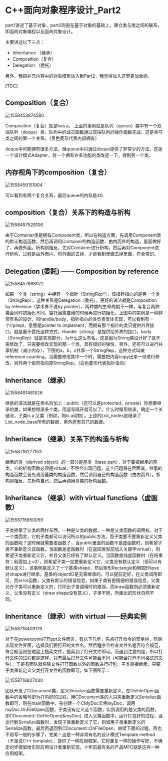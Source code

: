 # C++面向对象程序设计_Part2

part1讲述了基于对象，part2则是在基于对象的基础上，建立类与类之间的联系，即面向对象编程以及面向对象设计。

主要讲述以下三点：

- Inheritance （继承）
- Composition（复合）
- Delegation （委托）

另外，我把补充内容中的对象模型放入到Part2，我觉得放入这里更加合适。

[TOC]

## Composition（复合）

![1558453874580](assets/1558453874580.png)

Composition（复合）就是has a， 上面的事例就是队列（queue）类中有一个双端队列（deque）类，队列中的成员函数通过双端队列的操作函数完成，这是类与类之间的第一个关系。（黑色菱形代表内部拥有）

deque中可能拥有很多方法，但queue中只通过deque提供了非常少的方法，这是一个设计模式Adapter，将一个拥有许多功能的类改造一下，得到另一个类。

## 内存视角下的composition（复合）

![1558459151904](assets/1558459151904.png)

可以看到有两个复合关系，最后queue的内存是40.

## composition（复合）关系下的构造与析构

![1558457528106](assets/1558457528106.png)

由于Container类是拥有Component类，所以在构造方面，先调用Component类的默认构造函数，然后再调用Container的构造函数，由内而外的构造，里面做好了，再做外面。析构则相反，先对Container进行析构，然后再对Component进行析构，过程是由外而内，将外面的去掉，才能看到里面去掉里面，符合常识。

## Delegation (委託) —— Composition by reference

![1558457888072](assets/1558457888072.png)

如果一个类（string）中拥有一个指针（StringRep*），该指针指向的是另一个类（StringRep），这种关系是Delegation（委托），更好的说法就是Composition by reference（学术界不说by pointer），两种类的生命周期不一样，与复合两种类会同时初始化不同，委托当需要用的时候再进行初始化。上图中的实例是一种非常有名的设计，叫handle/body，指针指向的类负责具体实现，可以看到有一个//pimpl，意思是pointer to implement，而拥有那个指针的类只提供外界接口，就是基于委托这种方式，Handle（string）是提供给外界的接口，body（StringRep）就是实现部分，为什么这么有名，这是因为String类设计好了就不需修改了，只需要修改实现的那一个类，具有很好的弹性，另外，还有可以进行共享机制（减小内存），下图的a，b，c共享一个StringRep，这种方式叫做reference counting，当需要修改其中一个时，需要把内容copy出来一份进行修改，另外两个依然指向原StringRep。（白色菱形代表指针指向）

## Inheritance （继承）

![1558491481526](assets/1558491481526.png)

继承的语法就是在类名后加上：public（还可以是protected，private）你想要继承的类，如果想继承多个类，用逗号隔开就可以了。什么时候用继承，确定一个关键点，子类is a 父类（例如，狗is a动物）。上述的List_nodes是继承了List_node_base所有的数据，另外还有自己的数据。

## Inheritance （继承）关系下的构造与析构

![1558716277153](assets/1558716277153.png)

继承的类（derived object）的一部分是基类（base part），对于要被继承的基类，它的析构函数必须是virtual，不然会出现问题，这个问题将在后面说。继承的构造函数会首先调用基类的构造函数，然后调用自己的构造函数（由内而外）。析构则相反，先析构自己，然后再调用基类的析构函数。

## Inheritance （继承）with virtual functions（虚函数）

![1558716850059](assets/1558716850059.png)

子类继承了父类的两样东西，一种是父类的数据，一种是父类函数的调用权。对于一个类而言，它的子类都可以访问所以的public方法，而子类要不要重新定义父类的函数呢？这时候就需要虚函数了，当public里面的函数不是虚函数时，则希望子类不重新定义该函数。当函数是虚函数时（在返回类型前加入关键字virtual），则希望子类重新定义它，并且父类已经有了默认定义。当函数是纯虚函数时（在结束符；前面加上=0），则希望子类一定要重新定义它，父类没有默认定义（但可以有默认定义）。该事例是定义了一个基类shape，然后矩形Rectangle和椭圆Ellipse对shape进行继承，基类的objectID是无需继承的，可以提前定好，在父类调用即可，而error函数，父类有默认的错误信息，如果子类有更精细的错误信息，父类允许子类可以重新定义的，打印出子类调用时的错误，而draw函数则必须重新定义，父类没有定义（draw shape没有意义），子类不同，所画出的形状自然不同。

## Inheritance （继承）with virtual ——经典实例

![1558718409179](assets/1558718409179.png)

对于在powerpoint打开ppt文件而言，有以下几步，先点打开命令的菜单栏，然后出现文件界面，选择我们要打开的文件名，然后程序会检查文件名是否符合规范，符合规范则在磁盘上搜索文件，搜索到了打开文件即可。而遇到注意的是，所以打开文件的过程都是这样，只有最后打开文件可能会不同（可能会打开不同格式的文件），于是有团队就将除文件打开函数以外的函数进行打包，子类直接继承，只要子类重新定义父类打开文件的函数即可。如下图所示：

![1558718827030](assets/1558718827030.png)

团队开发了CDocument类，定义Serialize函数需要重新定义，在OnFileOpen函数中的省略号即为打包好的过程。用CDocument类的人只需重新定义Serialize函数即可，则在main函数中，先创建一个CMyDoc实例myDoc，调用myDoc.OnFileOpen函数，子类没有定义这个函数，实则调用的是父类的函数，即CDocument::OnFileOpen(&myDoc), 进入父类函数中，运行打包好的过程，当运行到Serialize函数时，发现子类重新定义了它，则调用子类重新定义的Serialize函数，最后再返回到CDocument::OnFileOpen，继续下面的过程。再也不用写一般的步骤了，完美！这是一种非常有名的设计模式Template method（不是说C++ template），提供了一种应用框架，它将重复一样的操作写好，不确定的步骤留给实际应用设计者重新实现。十年前最有名的产品MFC就是这样一种应用框架。